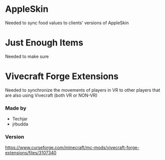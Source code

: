 # AppleSkin
Needed to sync food values to clients' versions of AppleSkin


# Just Enough Items
Needed to make sure


# Vivecraft Forge Extensions
Needed to synchronize the movements of players in VR to other players that are also using Vivecraft (both VR or NON-VR)
### Made by
- Techjar
- jrbudda
### Version
https://www.curseforge.com/minecraft/mc-mods/vivecraft-forge-extensions/files/3107340
